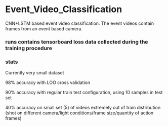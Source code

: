 # Event_Video_Classification

CNN+LSTM based event video classification. The event videos contain frames from an event based camera.

### runs contains tensorboard loss data collected during the training procedure

### stats

Currently very small dataset

98% accuracy with LOO cross validation

90% accuracy with regular train test configuration, using 10 samples in test set

40% accuracy on small set (5) of videos extremely out of train distribution (shot on different camera/light conditions/frame size/quantity of action frames)
